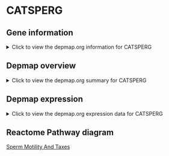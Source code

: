 <h1>CATSPERG</h1>

<h2>Gene information</h2>
<details>
  <summary>Click to view the depmap.org information for CATSPERG</summary>
  <iframe src="https://depmap.org/portal/gene/CATSPERG?tab=about" style="border:none;width:100%;height:800px"></iframe>
</details>

<h2>Depmap overview</h2>
<details>
  <summary>Click to view the depmap.org summary for CATSPERG</summary>
  <iframe src="https://depmap.org/portal/gene/CATSPERG?tab=overview" style="border:none;width:100%;height:800px"></iframe>
</details>

<h2>Depmap expression</h2>
<details>
  <summary>Click to view the depmap.org expression data for CATSPERG</summary>
  <iframe src="https://depmap.org/portal/gene/CATSPERG?tab=characterization" style="border:none;width:100%;height:800px"></iframe>
</details>



<h2>Reactome Pathway diagram</h2>
<a href="https://reactome.org/PathwayBrowser/#/R-HSA-1300642" target="_BLANK">Sperm Motility And Taxes</a>



